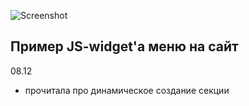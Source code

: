 ![Screenshot](dist/menu-widget.jpg)

## Пример JS-widget'а меню на сайт

08.12 
- прочитала про динамическое создание секции <script> на сайте, меню nav на css, передачу параметров в виджет в теге <script>
- создала demo-страницу
- создала шаблон webpack

09.12 
- настроила gulp task 'site-sample' для копирования и watching'a статического демо-сайта в папку /dist
- прописала новый gult task в default-ном таске для копирования статического демо-сайта 
- настроила browserify открывать статичекий caйт на демо-хосте
- JS и MIN.CSS копируются в папку /dist/assets/scripts и /dist/assets/styles

10.12
- настроила вывод assets сайта и меню в 2 разных папки: одна assets для стилей и скрипта widget'a, вторая site-sample-assets для стилей демо сайта - и webpack настроен
- написала демо-код виджета - вставить текст вверху, загрузить стили, вставила в демо-сайт - работает
- проверила в Chrome, FF, Yandex, на Chrome Android, встроенном браузере на Android и IE9 - работает

11-12.12
- сверстала и вставила реальное меню виджета с настройками в теге <script>
- проверила во всех браузерах, включая IE9
- сделала и проверила во всех браузерах мобильный вариант